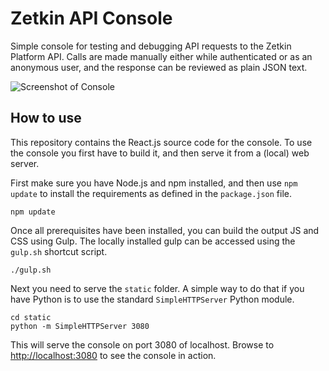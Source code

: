 # Zetkin API Console
Simple console for testing and debugging API requests to the Zetkin Platform API. Calls are made manually either while authenticated or as an anonymous user, and the response can be reviewed as plain JSON text.

![Screenshot of Console](https://cloud.githubusercontent.com/assets/550212/7105414/07a86264-e117-11e4-8651-e79712bfe485.png)

## How to use
This repository contains the React.js source code for the console. To use the console you first have to build it, and then serve it from a (local) web server.

First make sure you have Node.js and npm installed, and then use `npm update` to install the requirements as defined in the `package.json` file.

```
npm update
```

Once all prerequisites have been installed, you can build the output JS and CSS using Gulp. The locally installed gulp can be accessed using the `gulp.sh` shortcut script.

```
./gulp.sh
```

Next you need to serve the `static` folder. A simple way to do that if you have Python is to use the standard `SimpleHTTPServer` Python module.

```
cd static
python -m SimpleHTTPServer 3080
```

This will serve the console on port 3080 of localhost. Browse to [http://localhost:3080](http://localhost:3080) to see the console in action.

